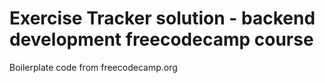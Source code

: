 # Exercise Tracker solution - backend development freecodecamp course

Boilerplate code from freecodecamp.org
